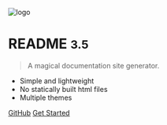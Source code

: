 <!-- _coverpage.md -->

![logo](_media/icon.svg)

# README <small>3.5</small>

> A magical documentation site generator.

- Simple and lightweight
- No statically built html files
- Multiple themes

[GitHub](https://github.com/docsifyjs/docsify/)
[Get Started](/READNE)
